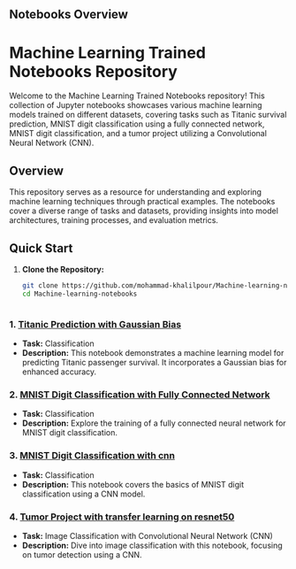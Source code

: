 ## Notebooks Overview
# Machine Learning Trained Notebooks Repository

Welcome to the Machine Learning Trained Notebooks repository! This collection of Jupyter notebooks showcases various machine learning models trained on different datasets, covering tasks such as Titanic survival prediction, MNIST digit classification using a fully connected network, MNIST digit classification, and a tumor project utilizing a Convolutional Neural Network (CNN).

## Overview

This repository serves as a resource for understanding and exploring machine learning techniques through practical examples. The notebooks cover a diverse range of tasks and datasets, providing insights into model architectures, training processes, and evaluation metrics.

## Quick Start

1. **Clone the Repository:**
   ```bash
   git clone https://github.com/mohammad-khalilpour/Machine-learning-notebooks.git
   cd Machine-learning-notebooks



### 1. [Titanic Prediction with Gaussian Bias](titanic%20prediction/titanic_nn.ipynb)

- **Task:** Classification
- **Description:** This notebook demonstrates a machine learning model for predicting Titanic passenger survival. It incorporates a Gaussian bias for enhanced accuracy.

### 2. [MNIST Digit Classification with Fully Connected Network](mnist_linear/mnist-linear.ipynb)

- **Task:** Classification
- **Description:** Explore the training of a fully connected neural network for MNIST digit classification.

### 3. [MNIST Digit Classification with cnn](mnist_cnn/mnist-cnn.ipynb)

- **Task:** Classification
- **Description:** This notebook covers the basics of MNIST digit classification using a CNN model.

### 4. [Tumor Project with transfer learning on resnet50](notebooks/tumor_project.ipynb)

- **Task:** Image Classification with Convolutional Neural Network (CNN)
- **Description:** Dive into image classification with this notebook, focusing on tumor detection using a CNN.
